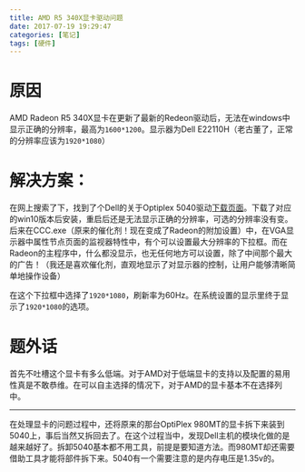 ```yaml
---
title: AMD R5 340X显卡驱动问题
date: 2017-07-19 19:29:47
categories: [笔记]
tags: [硬件]
---
```


# 原因
AMD Radeon R5 340X显卡在更新了最新的Redeon驱动后，无法在windows中显示正确的分辨率，最高为`1600*1200`。显示器为Dell E22110H（老古董了，正常的分辨率应该为`1920*1080`）

# 解决方案：
在网上搜索了下，找到了个Dell的关于Optiplex 5040驱动[下载页面](http://zh.community.dell.com/support_forums/desktops/f/236/t/14252)。下载了对应的win10版本后安装，重启后还是无法显示正确的分辨率，可选的分辨率没有变。后来在CCC.exe（原来的催化剂！现在变成了Radeon的附加设置）中，在VGA显示器中属性节点页面的监视器特性中，有个可以设置最大分辨率的下拉框。而在Radeon的主程序中，什么都没显示，也无任何地方可以设置，除了中间那个最大的广告！（我还是喜欢催化剂，直观地显示了对显示器的控制，让用户能够清晰简单地操作设备）

在这个下拉框中选择了`1920*1080`，刷新率为60Hz。在系统设置的显示里终于显示了`1920*1080`的选项。

# 题外话
首先不吐槽这个显卡有多么低端。对于AMD对于低端显卡的支持以及配置的易用性真是不敢恭维。在可以自主选择的情况下，对于AMD的显卡基本不在选择列中。

***
在处理显卡的问题过程中，还将原来的那台OptiPlex 980MT的显卡拆下来装到5040上，事后当然又拆回去了。在这个过程当中，发现Dell主机的模块化做的是越来越好了。拆卸5040基本都不用工具，前提是要知道方法。而980MT却还需要借助工具才能将部件拆下来。5040有一个需要注意的是内存电压是1.35v的。

